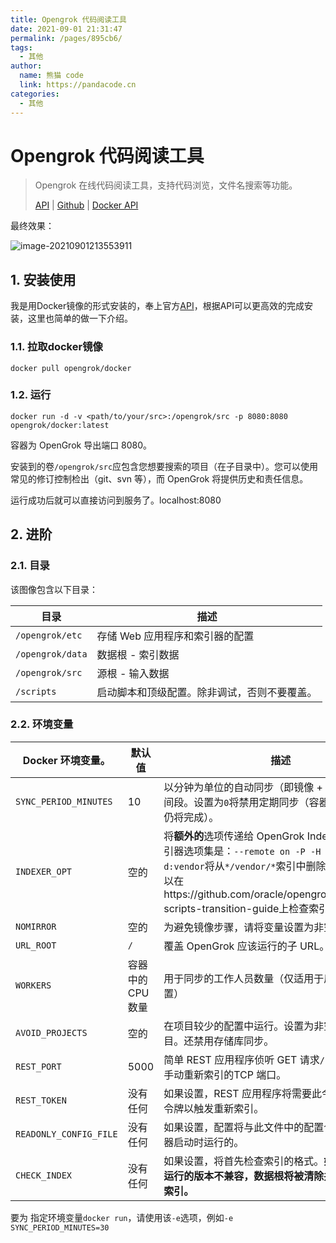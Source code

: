 ```yaml
---
title: Opengrok 代码阅读工具
date: 2021-09-01 21:31:47
permalink: /pages/895cb6/
tags: 
  - 其他
author: 
  name: 熊猫 code
  link: https://pandacode.cn
categories: 
  - 其他
---
```

# Opengrok 代码阅读工具

> Opengrok 在线代码阅读工具，支持代码浏览，文件名搜索等功能。
>
> [API](https://oracle.github.io/opengrok/) | [Github](https://github.com/oracle/opengrok) | [Docker API](https://hub.docker.com/r/opengrok/docker/)

最终效果：

![image-20210901213553911](https://gitee.com/guoshunfa/panda-files/raw/master//blog/202109111304577.png)

## 1. 安装使用

我是用Docker镜像的形式安装的，奉上官方[API](https://hub.docker.com/r/opengrok/docker/)，根据API可以更高效的完成安装，这里也简单的做一下介绍。

### 1.1. 拉取docker镜像

```shell
docker pull opengrok/docker
```

### 1.2. 运行

```shell
docker run -d -v <path/to/your/src>:/opengrok/src -p 8080:8080 opengrok/docker:latest
```

容器为 OpenGrok 导出端口 8080。

安装到的卷`/opengrok/src`应包含您想要搜索的项目（在子目录中）。您可以使用常见的修订控制检出（git、svn 等），而 OpenGrok 将提供历史和责任信息。

运行成功后就可以直接访问到服务了。localhost:8080

## 2. 进阶

### 2.1. 目录

该图像包含以下目录：


| 目录             | 描述                                         |
| ------------------ | ---------------------------------------------- |
| `/opengrok/etc`  | 存储 Web 应用程序和索引器的配置              |
| `/opengrok/data` | 数据根 - 索引数据                            |
| `/opengrok/src`  | 源根 - 输入数据                              |
| `/scripts`       | 启动脚本和顶级配置。除非调试，否则不要覆盖。 |

### 2.2. 环境变量


| Docker 环境变量。      | 默认值            | 描述                                                                                                                                                                                                                                          |
| ------------------------ | ------------------- | ----------------------------------------------------------------------------------------------------------------------------------------------------------------------------------------------------------------------------------------------- |
| `SYNC_PERIOD_MINUTES`  | 10                | 以分钟为单位的自动同步（即镜像 + 重新索引）的时间段。设置为`0`将禁用定期同步（容器启动后的同步仍将完成）。                                                                                                                                    |
| `INDEXER_OPT`          | 空的              | 将**额外的**选项传递给 OpenGrok Indexer。默认的索引器选项集是：`--remote on -P -H -W`。例如，`-i d:vendor`将从`*/vendor/*`索引中删除所有文件。您可以在https://github.com/oracle/opengrok/wiki/Python-scripts-transition-guide上检查索引器选项 |
| `NOMIRROR`             | 空的              | 为避免镜像步骤，请将变量设置为非空值。                                                                                                                                                                                                        |
| `URL_ROOT`             | `/`               | 覆盖 OpenGrok 应该运行的子 URL。                                                                                                                                                                                                              |
| `WORKERS`              | 容器中的 CPU 数量 | 用于同步的工作人员数量（仅适用于启用项目的设置）                                                                                                                                                                                              |
| `AVOID_PROJECTS`       | 空的              | 在项目较少的配置中运行。设置为非空值会禁用项目。还禁用存储库同步。                                                                                                                                                                            |
| `REST_PORT`            | 5000              | 简单 REST 应用程序侦听 GET 请求`/reindex`以触发手动重新索引的TCP 端口。                                                                                                                                                                       |
| `REST_TOKEN`           | 没有任何          | 如果设置，REST 应用程序将需要此令牌作为不记名令牌以触发重新索引。                                                                                                                                                                             |
| `READONLY_CONFIG_FILE` | 没有任何          | 如果设置，配置将与此文件中的配置合并。这是在容器启动时运行的。                                                                                                                                                                                |
| `CHECK_INDEX`          | 没有任何          | 如果设置，将首先检查索引的格式。**如果索引与当前运行的版本不兼容，数据根将被清除并从头开始重新索引。**                                                                                                                                        |

要为 指定环境变量`docker run`，请使用该`-e`选项，例如`-e SYNC_PERIOD_MINUTES=30`
